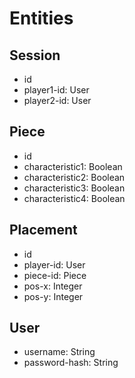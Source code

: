 # Entities

## Session
* id
* player1-id: User
* player2-id: User

## Piece
* id
* characteristic1: Boolean
* characteristic2: Boolean
* characteristic3: Boolean
* characteristic4: Boolean

## Placement
* id
* player-id: User 
* piece-id: Piece
* pos-x: Integer
* pos-y: Integer

## User
* username: String
* password-hash: String

